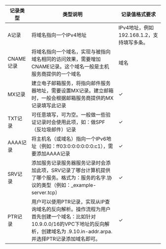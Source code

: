 | 记录类型 | 类型说明 | 记录值格式要求 |
| --- | --- | --- |
| A记录 | 将域名指向一个IPv4地址 | IPv4地址，例如192.168.1.2，支持填写多条。 |
| CNAME记录 | 将域名指向一个域名，实现与被指向域名相同的访问效果，需要增加CNAME记录。这个域名一般是主机服务商提供的一个域名 | 域名 |
| MX记录 | 建立电子邮箱服务，将指向邮件服务器地址，需要设置MX记录。建立邮箱时，一般会根据邮箱服务商提供的MX记录填写此记录 | ✓ |
| TXT记录 | 可任意填写，可为空。一般做一些验证记录时会使用此项，如：做SPF（反垃圾邮件）记录 | ✓ |
| AAAA记录 | 将主机名（或域名）指向一个IPv6地址（例如：ff03:0:0:0:0:0:0:c1），需要添加AAAA记录 | ✓ |
| SRV记录 | 添加服务记录服务器服务记录时会添加此项，SRV记录了哪台计算机提供了哪个服务。格式为：服务的名字.协议的类型（例如：_example-server.tcp） | ✓ |
| PTR记录 | 用户可以使用PTR记录，实现从IP查询域名的反向解析。操作流程为用户首先创建一个域名：比如针对10.9.0.0/16的VPC下地址的反向解析，创建域名为 .9.10.in-addr.arpa.并选择PTR记录添加域名即可。 | ✓ |
